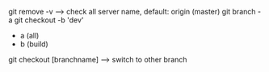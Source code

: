 git remove -v --> check all server name, default: origin (master)
git branch -a
git checkout -b 'dev'

- a (all)
- b (build)

git checkout [branchname] --> switch to other branch